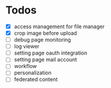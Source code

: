 # Todos

- [x] access management for file manager
- [x] crop image before upload
- [ ] debug page monitoring
- [ ] log viewer
- [ ] setting page oauth integration
- [ ] setting page mail account
- [ ] workflow
- [ ] personalization
- [ ] federated content